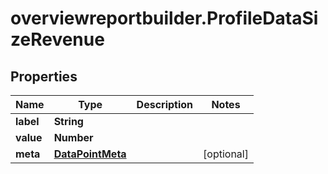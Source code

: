 # overviewreportbuilder.ProfileDataSizeRevenue

## Properties

Name | Type | Description | Notes
------------ | ------------- | ------------- | -------------
**label** | **String** |  | 
**value** | **Number** |  | 
**meta** | [**DataPointMeta**](DataPointMeta.md) |  | [optional] 


